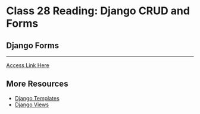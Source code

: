 # Class 28 Reading: Django CRUD and Forms

## Django Forms

___
[Access Link Here](https://developer.mozilla.org/en-US/docs/Learn/Server-side/Django/Forms)



## More Resources  

- [Django Templates](https://developer.mozilla.org/en-US/docs/Learn/Server-side/Django/Home_page)
- [Django Views](https://developer.mozilla.org/en-US/docs/Learn/Server-side/Django/Generic_views)  
